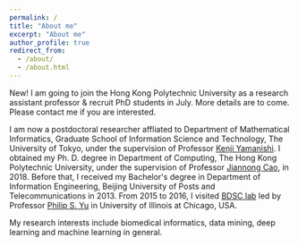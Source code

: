 ```yaml
---
permalink: /
title: "About me"
excerpt: "About me"
author_profile: true
redirect_from: 
  - /about/
  - /about.html
---
```


New! I am going to join the Hong Kong Polytechnic University as a research assistant professor & recruit PhD students in July. More details are to come. Please contact me if you are interested.

I am now a postdoctoral researcher affliated to Department of Mathematical Informatics,
Graduate School of Information Science and Technology, The University of Tokyo, under the supervision of Professor <a href="http://www.ibis.t.u-tokyo.ac.jp/yamanishi/index_e.html">Kenji Yamanishi</a>. 
I obtained my Ph. D. degree in Department of Computing, The Hong Kong Polytechnic University, under the supervision of Professor <a href="http://www4.comp.polyu.edu.hk/~csjcao/">Jiannong Cao</a>, in 2018. Before that, I received my Bachelor's degree in Department of Information Engineering, Beijing University of Posts and Telecommunications in 2013. From 2015 to 2016, I visited <a href="http://bdsc.lab.uic.edu">BDSC lab</a> led by Professor <a href="https://www.cs.uic.edu/PSYu/">Philip S. Yu</a> in University of Illinois at Chicago, USA.

 My research interests include biomedical informatics, data mining, deep learning
 and machine learning in general.
